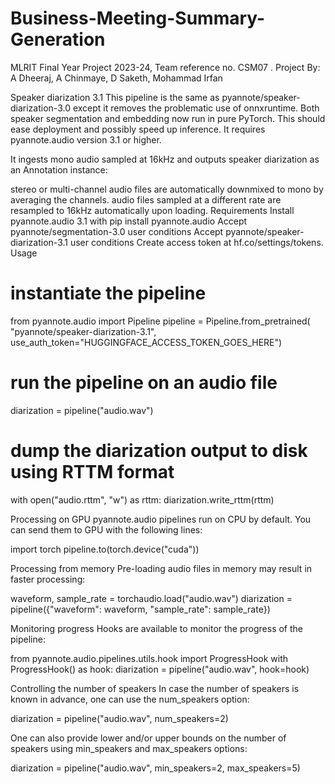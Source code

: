 # Business-Meeting-Summary-Generation
MLRIT Final Year Project 2023-24, Team reference no. CSM07 .  Project By: A Dheeraj, A Chinmaye, D Saketh, Mohammad Irfan

Speaker diarization 3.1
This pipeline is the same as pyannote/speaker-diarization-3.0 except it removes the problematic use of onnxruntime.
Both speaker segmentation and embedding now run in pure PyTorch. This should ease deployment and possibly speed up inference.
It requires pyannote.audio version 3.1 or higher.

It ingests mono audio sampled at 16kHz and outputs speaker diarization as an Annotation instance:

stereo or multi-channel audio files are automatically downmixed to mono by averaging the channels.
audio files sampled at a different rate are resampled to 16kHz automatically upon loading.
Requirements
Install pyannote.audio 3.1 with pip install pyannote.audio
Accept pyannote/segmentation-3.0 user conditions
Accept pyannote/speaker-diarization-3.1 user conditions
Create access token at hf.co/settings/tokens.
Usage
# instantiate the pipeline
from pyannote.audio import Pipeline
pipeline = Pipeline.from_pretrained(
  "pyannote/speaker-diarization-3.1",
  use_auth_token="HUGGINGFACE_ACCESS_TOKEN_GOES_HERE")

# run the pipeline on an audio file
diarization = pipeline("audio.wav")

# dump the diarization output to disk using RTTM format
with open("audio.rttm", "w") as rttm:
    diarization.write_rttm(rttm)

Processing on GPU
pyannote.audio pipelines run on CPU by default. You can send them to GPU with the following lines:

import torch
pipeline.to(torch.device("cuda"))

Processing from memory
Pre-loading audio files in memory may result in faster processing:

waveform, sample_rate = torchaudio.load("audio.wav")
diarization = pipeline({"waveform": waveform, "sample_rate": sample_rate})

Monitoring progress
Hooks are available to monitor the progress of the pipeline:

from pyannote.audio.pipelines.utils.hook import ProgressHook
with ProgressHook() as hook:
    diarization = pipeline("audio.wav", hook=hook)

Controlling the number of speakers
In case the number of speakers is known in advance, one can use the num_speakers option:

diarization = pipeline("audio.wav", num_speakers=2)

One can also provide lower and/or upper bounds on the number of speakers using min_speakers and max_speakers options:

diarization = pipeline("audio.wav", min_speakers=2, max_speakers=5)


